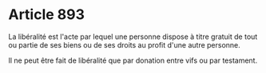 # Article 893

La libéralité est l'acte par lequel une personne dispose à titre gratuit de tout ou partie de ses biens ou de ses droits au profit d'une autre personne.

Il ne peut être fait de libéralité que par donation entre vifs ou par testament.

